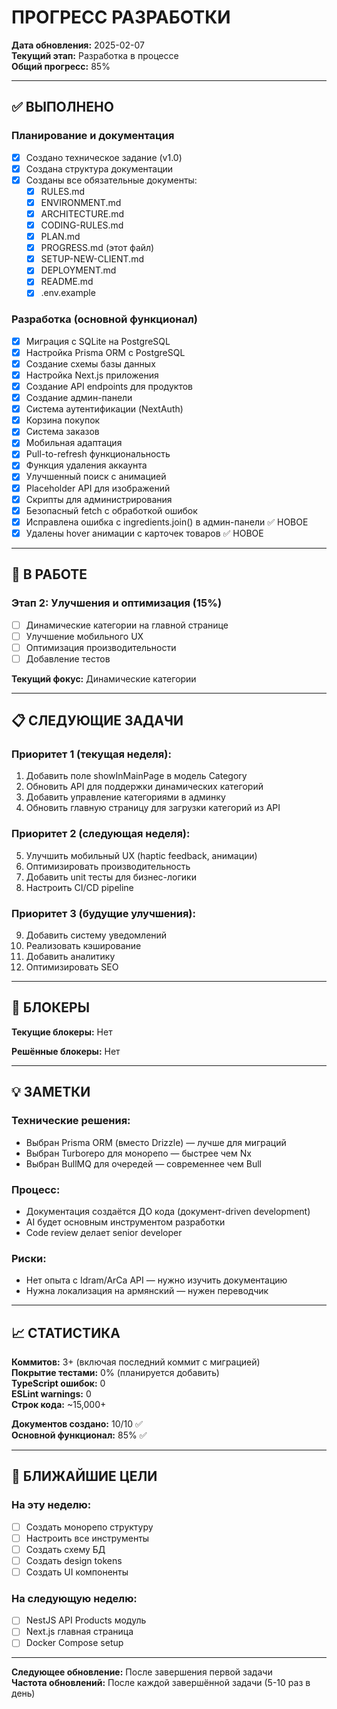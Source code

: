 # ПРОГРЕСС РАЗРАБОТКИ

**Дата обновления:** 2025-02-07  
**Текущий этап:** Разработка в процессе  
**Общий прогресс:** 85%

---

## ✅ ВЫПОЛНЕНО

### Планирование и документация
- [x] Создано техническое задание (v1.0)
- [x] Создана структура документации
- [x] Созданы все обязательные документы:
  - [x] RULES.md
  - [x] ENVIRONMENT.md
  - [x] ARCHITECTURE.md
  - [x] CODING-RULES.md
  - [x] PLAN.md
  - [x] PROGRESS.md (этот файл)
  - [x] SETUP-NEW-CLIENT.md
  - [x] DEPLOYMENT.md
  - [x] README.md
  - [x] .env.example

### Разработка (основной функционал)
- [x] Миграция с SQLite на PostgreSQL
- [x] Настройка Prisma ORM с PostgreSQL
- [x] Создание схемы базы данных
- [x] Настройка Next.js приложения
- [x] Создание API endpoints для продуктов
- [x] Создание админ-панели
- [x] Система аутентификации (NextAuth)
- [x] Корзина покупок
- [x] Система заказов
- [x] Мобильная адаптация
- [x] Pull-to-refresh функциональность
- [x] Функция удаления аккаунта
- [x] Улучшенный поиск с анимацией
- [x] Placeholder API для изображений
- [x] Скрипты для администрирования
- [x] Безопасный fetch с обработкой ошибок
- [x] Исправлена ошибка с ingredients.join() в админ-панели ✅ НОВОЕ
- [x] Удалены hover анимации с карточек товаров ✅ НОВОЕ

---

## 🔄 В РАБОТЕ

### Этап 2: Улучшения и оптимизация (15%)
- [ ] Динамические категории на главной странице
- [ ] Улучшение мобильного UX
- [ ] Оптимизация производительности
- [ ] Добавление тестов

**Текущий фокус:** Динамические категории

---

## 📋 СЛЕДУЮЩИЕ ЗАДАЧИ

### Приоритет 1 (текущая неделя):
1. Добавить поле showInMainPage в модель Category
2. Обновить API для поддержки динамических категорий
3. Добавить управление категориями в админку
4. Обновить главную страницу для загрузки категорий из API

### Приоритет 2 (следующая неделя):
5. Улучшить мобильный UX (haptic feedback, анимации)
6. Оптимизировать производительность
7. Добавить unit тесты для бизнес-логики
8. Настроить CI/CD pipeline

### Приоритет 3 (будущие улучшения):
9. Добавить систему уведомлений
10. Реализовать кэширование
11. Добавить аналитику
12. Оптимизировать SEO

---

## 🚧 БЛОКЕРЫ

**Текущие блокеры:** Нет

**Решённые блокеры:** Нет

---

## 💡 ЗАМЕТКИ

### Технические решения:
- Выбран Prisma ORM (вместо Drizzle) — лучше для миграций
- Выбран Turborepo для монорепо — быстрее чем Nx
- Выбран BullMQ для очередей — современнее чем Bull

### Процесс:
- Документация создаётся ДО кода (документ-driven development)
- AI будет основным инструментом разработки
- Code review делает senior developer

### Риски:
- Нет опыта с Idram/ArCa API — нужно изучить документацию
- Нужна локализация на армянский — нужен переводчик

---

## 📈 СТАТИСТИКА

**Коммитов:** 3+ (включая последний коммит с миграцией)  
**Покрытие тестами:** 0% (планируется добавить)  
**TypeScript ошибок:** 0  
**ESLint warnings:** 0  
**Строк кода:** ~15,000+  

**Документов создано:** 10/10 ✅  
**Основной функционал:** 85% ✅

---

## 🎯 БЛИЖАЙШИЕ ЦЕЛИ

### На эту неделю:
- [ ] Создать монорепо структуру
- [ ] Настроить все инструменты
- [ ] Создать схему БД
- [ ] Создать design tokens
- [ ] Создать UI компоненты

### На следующую неделю:
- [ ] NestJS API Products модуль
- [ ] Next.js главная страница
- [ ] Docker Compose setup

---

**Следующее обновление:** После завершения первой задачи  
**Частота обновлений:** После каждой завершённой задачи (5-10 раз в день)
